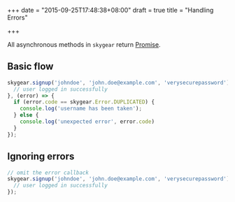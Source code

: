 +++
date = "2015-09-25T17:48:38+08:00"
draft = true
title = "Handling Errors"

+++

All asynchronous methods in `skygear` return [Promise](https://www.promisejs.org/).

## Basic flow

```js
skygear.signup('johndoe', 'john.doe@example.com', 'verysecurepassword').then(() => {
  // user logged in successfully
}, (error) => {
  if (error.code == skygear.Error.DUPLICATED) {
    console.log('username has been taken');
  } else {
    console.log('unexpected error', error.code)
  }
});

```

## Ignoring errors

```js
// omit the error callback
skygear.signup('johndoe', 'john.doe@example.com', 'verysecurepassword').then(() => {
  // user logged in successfully
});

```
